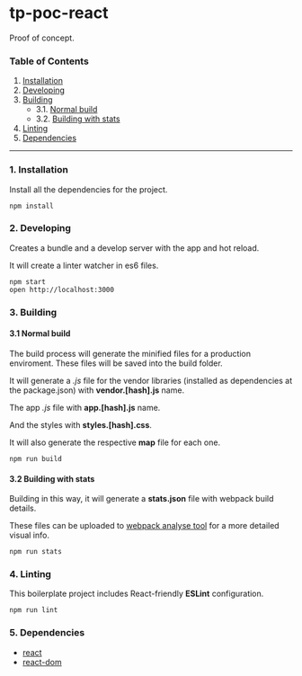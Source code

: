 tp-poc-react
=====================

Proof of concept.

### Table of Contents
1. [Installation](#installation)
2. [Developing](#start)
3. [Building](#building)
   * 3.1. [Normal build](#build)
   * 3.2. [Building with stats](#stats)
4. [Linting](#lint)
5. [Dependencies](#dependencies)

---

<div id="installation"></div>

### 1. Installation
Install all the dependencies for the project.

```
npm install
```


<div id="start"></div>

### 2. Developing
Creates a bundle and a develop server with the app and hot reload.

It will create a linter watcher in es6 files.

```
npm start
open http://localhost:3000
```


<div id="building"></div>

### 3. Building

<div id="build"></div>

#### 3.1 Normal build
The build process will generate the minified files for a production enviroment. 
These files will be saved into the build folder.

It will generate a *.js* file for the vendor libraries (installed as dependencies at the package.json) 
with **vendor.[hash].js** name.

The app *.js* file with **app.[hash].js** name.

And the styles with **styles.[hash].css**.

It will also generate the respective **map** file for each one.
```
npm run build
```

<div id="stats"></div>

#### 3.2 Building with stats
Building in this way, it will generate a **stats.json** file with webpack build details.

These files can be uploaded to [webpack analyse tool](http://webpack.github.io/analyse/) 
for a more detailed visual info.
```
npm run stats
```


<div id="lint"></div>

### 4. Linting

This boilerplate project includes React-friendly **ESLint** configuration.

```
npm run lint
```



<div id="dependencies"></div>

### 5. Dependencies

* [react](https://www.npmjs.com/package/react)
* [react-dom](https://www.npmjs.com/package/react-dom)
